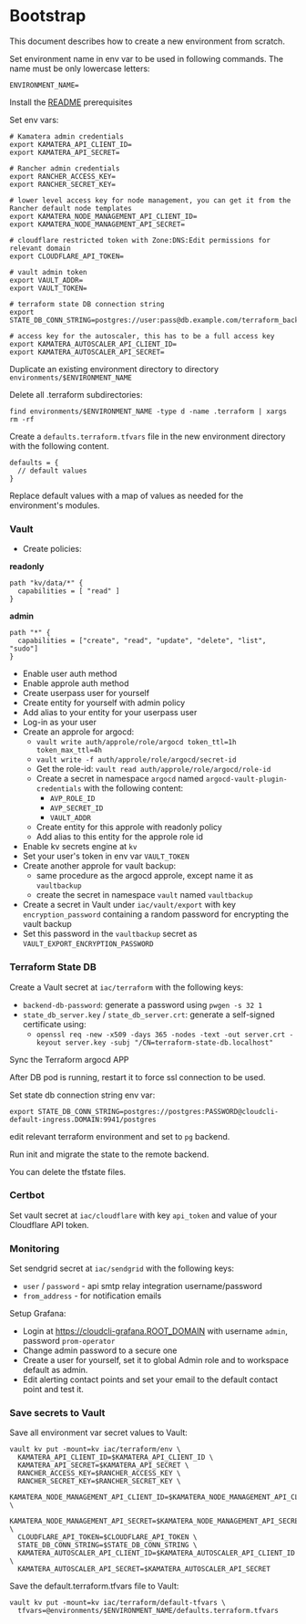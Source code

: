 # Bootstrap

This document describes how to create a new environment from scratch.

Set environment name in env var to be used in following commands. The name must be only lowercase
letters:

```
ENVIRONMENT_NAME=
```

Install the [README](../README.md) prerequisites

Set env vars:

```
# Kamatera admin credentials
export KAMATERA_API_CLIENT_ID=
export KAMATERA_API_SECRET=

# Rancher admin credentials
export RANCHER_ACCESS_KEY=
export RANCHER_SECRET_KEY=

# lower level access key for node management, you can get it from the Rancher default node templates
export KAMATERA_NODE_MANAGEMENT_API_CLIENT_ID=
export KAMATERA_NODE_MANAGEMENT_API_SECRET=

# cloudflare restricted token with Zone:DNS:Edit permissions for relevant domain
export CLOUDFLARE_API_TOKEN=

# vault admin token
export VAULT_ADDR=
export VAULT_TOKEN=

# terraform state DB connection string
export STATE_DB_CONN_STRING=postgres://user:pass@db.example.com/terraform_backend

# access key for the autoscaler, this has to be a full access key
export KAMATERA_AUTOSCALER_API_CLIENT_ID=
export KAMATERA_AUTOSCALER_API_SECRET=
```

Duplicate an existing environment directory to directory `environments/$ENVIRONMENT_NAME`

Delete all .terraform subdirectories:

```
find environments/$ENVIRONMENT_NAME -type d -name .terraform | xargs rm -rf
```

Create a `defaults.terraform.tfvars` file in the new environment directory with the following content.

```
defaults = {
  // default values
}
```

Replace default values with a map of values as needed for the environment's modules.

### Vault

* Create policies:

**readonly**

```
path "kv/data/*" {
  capabilities = [ "read" ]
}
```

**admin**

```
path "*" {
  capabilities = ["create", "read", "update", "delete", "list", "sudo"]
}
```

* Enable user auth method
* Enable approle auth method
* Create userpass user for yourself
* Create entity for yourself with admin policy
* Add alias to your entity for your userpass user
* Log-in as your user
* Create an approle for argocd:
  * `vault write auth/approle/role/argocd token_ttl=1h token_max_ttl=4h`
  * `vault write -f auth/approle/role/argocd/secret-id`
  * Get the role-id: `vault read auth/approle/role/argocd/role-id`
  * Create a secret in namespace `argocd` named `argocd-vault-plugin-credentials` with the following content:
    * `AVP_ROLE_ID`
    * `AVP_SECRET_ID`
    * `VAULT_ADDR`
  * Create entity for this approle with readonly policy
  * Add alias to this entity for the approle role id
* Enable kv secrets engine at `kv`
* Set your user's token in env var `VAULT_TOKEN`
* Create another approle for vault backup:
  * same procedure as the argocd approle, except name it as `vaultbackup`
  * create the secret in namespace `vault` named `vaultbackup`
* Create a secret in Vault under `iac/vault/export` with key `encryption_password` containing a random password
  for encrypting the vault backup
* Set this password in the `vaultbackup` secret as `VAULT_EXPORT_ENCRYPTION_PASSWORD`

### Terraform State DB

Create a Vault secret at `iac/terraform` with the following keys:

* `backend-db-password`: generate a password using `pwgen -s 32 1`
* `state_db_server.key` / `state_db_server.crt`: generate a self-signed certificate using:
  * `openssl req -new -x509 -days 365 -nodes -text -out server.crt -keyout server.key -subj "/CN=terraform-state-db.localhost"`

Sync the Terraform argocd APP

After DB pod is running, restart it to force ssl connection to be used.

Set state db connection string env var:

```
export STATE_DB_CONN_STRING=postgres://postgres:PASSWORD@cloudcli-default-ingress.DOMAIN:9941/postgres
```

edit relevant terraform environment and set to `pg` backend.

Run init and migrate the state to the remote backend.

You can delete the tfstate files.

### Certbot

Set vault secret at `iac/cloudflare` with key `api_token` and value of your Cloudflare API token.

### Monitoring

Set sendgrid secret at `iac/sendgrid` with the following keys:
* `user` / `password` - api smtp relay integration username/password
* `from_address` - for notification emails

Setup Grafana:

* Login at https://cloudcli-grafana.ROOT_DOMAIN with username `admin`, password `prom-operator`
* Change admin password to a secure one
* Create a user for yourself, set it to global Admin role and to workspace default as admin.
* Edit alerting contact points and set your email to the default contact point and test it.

### Save secrets to Vault

Save all environment var secret values to Vault:

```
vault kv put -mount=kv iac/terraform/env \
  KAMATERA_API_CLIENT_ID=$KAMATERA_API_CLIENT_ID \
  KAMATERA_API_SECRET=$KAMATERA_API_SECRET \
  RANCHER_ACCESS_KEY=$RANCHER_ACCESS_KEY \
  RANCHER_SECRET_KEY=$RANCHER_SECRET_KEY \
  KAMATERA_NODE_MANAGEMENT_API_CLIENT_ID=$KAMATERA_NODE_MANAGEMENT_API_CLIENT_ID \
  KAMATERA_NODE_MANAGEMENT_API_SECRET=$KAMATERA_NODE_MANAGEMENT_API_SECRET \
  CLOUDFLARE_API_TOKEN=$CLOUDFLARE_API_TOKEN \
  STATE_DB_CONN_STRING=$STATE_DB_CONN_STRING \
  KAMATERA_AUTOSCALER_API_CLIENT_ID=$KAMATERA_AUTOSCALER_API_CLIENT_ID \
  KAMATERA_AUTOSCALER_API_SECRET=$KAMATERA_AUTOSCALER_API_SECRET
```

Save the default.terraform.tfvars file to Vault:

```
vault kv put -mount=kv iac/terraform/default-tfvars \
  tfvars=@environments/$ENVIRONMENT_NAME/defaults.terraform.tfvars
```
